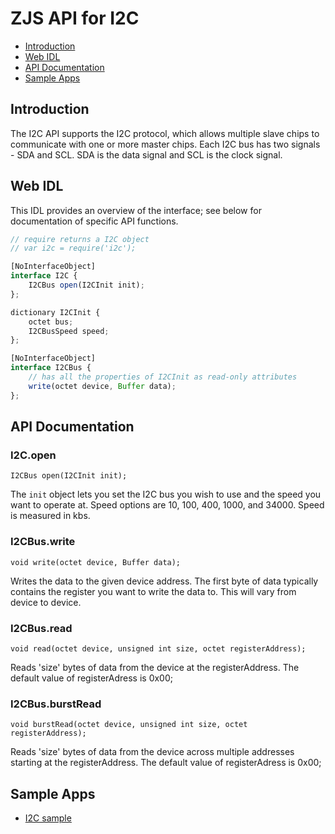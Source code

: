 ZJS API for I2C
===============

* [Introduction](#introduction)
* [Web IDL](#web-idl)
* [API Documentation](#api-documentation)
* [Sample Apps](#sample-apps)

Introduction
------------
The I2C API supports the I2C protocol, which allows multiple slave chips to
communicate with one or more master chips.  Each I2C bus has two signals - SDA
and SCL. SDA is the data signal and SCL is the clock signal.

Web IDL
-------
This IDL provides an overview of the interface; see below for documentation of
specific API functions.

```javascript
// require returns a I2C object
// var i2c = require('i2c');

[NoInterfaceObject]
interface I2C {
    I2CBus open(I2CInit init);
};

dictionary I2CInit {
    octet bus;
    I2CBusSpeed speed;
};

[NoInterfaceObject]
interface I2CBus {
    // has all the properties of I2CInit as read-only attributes
    write(octet device, Buffer data);
};
```

API Documentation
-----------------
### I2C.open

`I2CBus open(I2CInit init);`

The `init` object lets you set the I2C bus you wish to use and the speed you
want to operate at.  Speed options are 10, 100, 400, 1000, and 34000. Speed is
measured in kbs.

### I2CBus.write

`void write(octet device, Buffer data);`

Writes the data to the given device address. The first byte of data typically
contains the register you want to write the data to.  This will vary from device
to device.

### I2CBus.read

`void read(octet device, unsigned int size, octet registerAddress);`

Reads 'size' bytes of data from the device at the registerAddress. The default
value of registerAdress is 0x00;

### I2CBus.burstRead

`void burstRead(octet device, unsigned int size, octet registerAddress);`

Reads 'size' bytes of data from the device across multiple addresses starting
at the registerAddress. The default value of registerAdress is 0x00;

Sample Apps
-----------
* [I2C sample](../samples/I2C.js)
